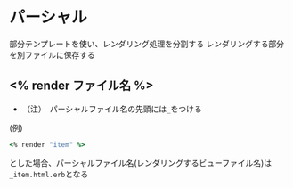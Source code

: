 # パーシャル
部分テンプレートを使い、レンダリング処理を分割する
レンダリングする部分を別ファイルに保存する
  
## <% render ファイル名 %>
- （注）　パーシャルファイル名の先頭には`_`をつける
  
(例)
```rb
<% render "item" %>
```
とした場合、パーシャルファイル名(レンダリングするビューファイル名)は`_item.html.erb`となる
  
